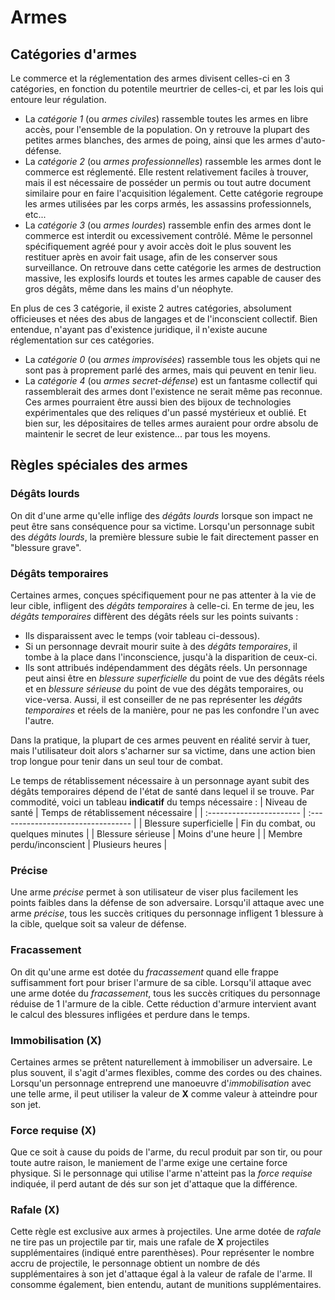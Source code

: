 # Armes
## Catégories d'armes
Le commerce et la réglementation des armes divisent celles-ci en 3 catégories, en fonction du potentile meurtrier de celles-ci, et par les lois qui entoure leur régulation.
- La *catégorie 1* (ou *armes civiles*) rassemble toutes les armes en libre accès, pour l'ensemble de la population. On y retrouve la plupart des petites armes blanches, des armes de poing, ainsi que les armes d'auto-défense.
- La *catégorie 2* (ou *armes professionnelles*) rassemble les armes dont le commerce est réglementé. Elle restent relativement faciles à trouver, mais il est nécessaire de posséder un permis ou tout autre document similaire pour en faire l'acquisition légalement. Cette catégorie regroupe les armes utilisées par les corps armés, les assassins professionnels, etc...
- La *catégorie 3* (ou *armes lourdes*) rassemble enfin des armes dont le commerce est interdit ou excessivement contrôlé. Même le personnel spécifiquement agréé pour y avoir accès doit le plus souvent les restituer après en avoir fait usage, afin de les conserver sous surveillance. On retrouve dans cette catégorie les armes de destruction massive, les explosifs lourds et toutes les armes capable de causer des gros dégâts, même dans les mains d'un néophyte.

En plus de ces 3 catégorie, il existe 2 autres catégories, absolument officieuses et nées des abus de langages et de l'inconscient collectif. Bien entendue, n'ayant pas d'existence juridique, il n'existe aucune réglementation sur ces catégories.
- La *catégorie 0* (ou *armes improvisées*) rassemble tous les objets qui ne sont pas à proprement parlé des armes, mais qui peuvent en tenir lieu.
- La *catégorie 4* (ou *armes secret-défense*) est un fantasme collectif qui rassemblerait des armes dont l'existence ne serait même pas reconnue. Ces armes pourraient être aussi bien des bijoux de technologies expérimentales que des reliques d'un passé mystérieux et oublié. Et bien sur, les dépositaires de telles armes auraient pour ordre absolu de maintenir le secret de leur existence... par tous les moyens.

## Règles spéciales des armes

### Dégâts lourds
On dit d'une arme qu'elle inflige des *dégâts lourds* lorsque son impact ne peut être sans conséquence pour sa victime. Lorsqu'un personnage subit des *dégâts lourds*, la première blessure subie le fait directement passer en "blessure grave".

### Dégâts temporaires
Certaines armes, conçues spécifiquement pour ne pas attenter à la vie de leur cible, infligent des *dégâts temporaires* à celle-ci. En terme de jeu, les *dégâts temporaires* diffèrent des dégâts réels sur les points suivants :
- Ils disparaissent avec le temps (voir tableau ci-dessous).
- Si un personnage devrait mourir suite à des *dégâts temporaires*, il tombe à la place dans l'inconscience, jusqu'à la disparition de ceux-ci.
- Ils sont attribués indépendamment des dégâts réels. Un personnage peut ainsi être en *blessure superficielle* du point de vue des dégâts réels et en *blessure sérieuse* du point de vue des dégâts temporaires, ou vice-versa. Aussi, il est conseiller de ne pas représenter les *dégâts temporaires* et réels de la manière, pour ne pas les confondre l'un avec l'autre. 

Dans la pratique, la plupart de ces armes peuvent en réalité servir à tuer, mais l'utilisateur doit alors s'acharner sur sa victime, dans une action bien trop longue pour tenir dans un seul tour de combat.

Le temps de rétablissement nécessaire à un personnage ayant subit des dégâts temporaires dépend de l'état de santé dans lequel il se trouve. Par commodité, voici un tableau **indicatif** du temps nécessaire :
| Niveau de santé          | Temps de rétablissement nécessaire |
| :----------------------- | :--------------------------------- |
| Blessure superficielle   | Fin du combat, ou quelques minutes |
| Blessure sérieuse        | Moins d'une heure |
| Membre perdu/inconscient | Plusieurs heures |

### Précise
Une arme *précise* permet à son utilisateur de viser plus facilement les points faibles dans la défense de son adversaire. Lorsqu'il attaque avec une arme *précise*, tous les succès critiques du personnage infligent 1 blessure à la cible, quelque soit sa valeur de défense.

### Fracassement
On dit qu'une arme est dotée du *fracassement* quand elle frappe suffisamment fort pour briser l'armure de sa cible. Lorsqu'il attaque avec une arme dotée du *fracassement*, tous les succès critiques du personnage réduise de 1 l'armure de la cible. Cette réduction d'armure intervient avant le calcul des blessures infligées et perdure dans le temps.

### Immobilisation (X)
Certaines armes se prêtent naturellement à immobiliser un adversaire. Le plus souvent, il s'agit d'armes flexibles, comme des cordes ou des chaines. Lorsqu'un personnage entreprend une manoeuvre d'*immobilisation* avec une telle arme, il peut utiliser la valeur de **X** comme valeur à atteindre pour son jet.

### Force requise (X)
Que ce soit à cause du poids de l'arme, du recul produit par son tir, ou pour toute autre raison, le maniement de l'arme exige une certaine force physique. Si le personnage qui utilise l'arme n'atteint pas la *force requise* indiquée, il perd autant de dés sur son jet d'attaque que la différence.

### Rafale (X)
Cette règle est exclusive aux armes à projectiles. Une arme dotée de *rafale* ne tire pas un projectile par tir, mais une rafale de **X** projectiles supplémentaires (indiqué entre parenthèses). Pour représenter le nombre accru de projectile, le personnage obtient un nombre de dés supplémentaires à son jet d'attaque égal à la valeur de rafale de l'arme. Il consomme également, bien entendu, autant de munitions supplémentaires.
